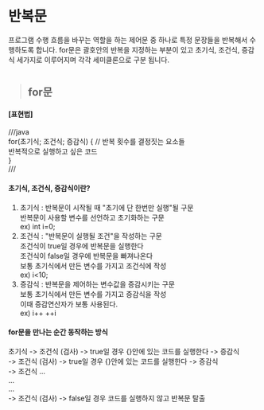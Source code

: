 # 반복문
프로그램 수행 흐름을 바꾸는 역할을 하는 제어문 중 하나로 특정 문장들을 반복해서 수행하도록 합니다.
for문은 괄호안의 반복을 지정하는 부분이 있고 초기식, 조건식, 증감식 세가지로 이루어지며 각각 세미클론으로 구분 됩니다.
   
#
> ## for문
#### [표현법]
///java   
for(초기식; 조건식; 증감식) { // 반복 횟수를 결정짓는 요소들   
  반복적으로 실행하고 싶은 코드   
}     
///
   
   
#### 초기식, 조건식, 증감식이란?
1. 초기식 : 반복문이 시작될 때 "초기에 단 한번만 실행"될 구문   
반복문이 사용할 변수를 선언하고 초기화하는 구문    
ex) int i=0;
2. 조건식 : "반복문이 실행될 조건"을 작성하는 구문   
조건식이 true일 경우에 반복문을 실행한다   
조건식이 false일 경우에 반복문을 빠져나온다   
보통 초기식에서 만든 변수를 가지고 조건식에 작성   
ex) i<10;
3. 증감식 : 반복문을 제어하는 변수값을 증감시키는 구문   
보통 초기식에서 만든 변수를 가지고 증감식을 작성   
이때 증감연산자가 보통 사용된다.   
ex) i++ ++i
   
   
#### for문을 만나는 순간 동작하는 방식
초기식 -> 조건식 (검사) -> true일 경우 {}안에 있는 코드를 실행한다 -> 증감식   
         -> 조건식 (검사) -> true일 경우 {}안에 있는 코드를 실행한다 -> 증감식   
      -> 조건식 ...   
         ...   
         ...   
      -> 조건식 (검사) -> false일 경우 코드를 실행하지 않고 반복문 탈출   
